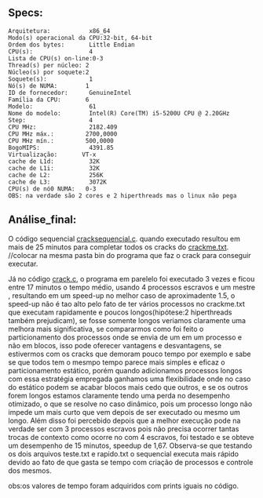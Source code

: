 ## Specs:

    Arquitetura:           x86_64
    Modo(s) operacional da CPU:32-bit, 64-bit
    Ordem dos bytes:       Little Endian
    CPU(s):                4
    Lista de CPU(s) on-line:0-3
    Thread(s) per núcleo: 2
    Núcleo(s) por soquete:2
    Soquete(s):            1
    Nó(s) de NUMA:        1
    ID de fornecedor:      GenuineIntel
    Família da CPU:       6
    Modelo:                61
    Nome do modelo:        Intel(R) Core(TM) i5-5200U CPU @ 2.20GHz
    Step:                  4
    CPU MHz:               2182.409
    CPU MHz máx.:         2700,0000
    CPU MHz mín.:         500,0000
    BogoMIPS:              4391.85
    Virtualização:       VT-x
    cache de L1d:          32K
    cache de L1i:          32K
    cache de L2:           256K
    cache de L3:           3072K
    CPU(s) de nó0 NUMA:   0-3
    OBS: na verdade são 2 cores e 2 hiperthreads mas o linux não pega



## Análise_final:

   O código sequencial [cracksequencial.c](cracksequencial.c). quando executado resultou em mais de 25 minutos para completar todos os cracks do [crackme.txt](crackme.txt).
//colocar na mesma pasta bin do programa que faz o crack para conseguir executar.

   Já no código [crack.c](crack.c), o programa em parelelo foi executado 3 vezes e ficou entre 17 minutos o tempo médio, usando 4 processos escravos e um mestre , resultando em um speed-up no melhor caso de aproximadente 1.5, o speed-up não é 
tao alto pelo fato de ter vários processos no crackme.txt que executam rapidamente e poucos longos(hipótese:2 hiperthreads 
também prejudicam), se fosse somente longos veriamos claramente uma melhora mais significativa, se compararmos como foi feito o 
particionamento dos processos onde se envia de um em um processo e não em blocos, isso pode oferecer vantagens e desvantagens, 
se estivermos com os cracks que demoram pouco tempo por exemplo e sabe se que todos tem o mesmpo tempo parece mais simples e 
eficaz o particionamento estático, porém quando adicionamos processos longos com essa estratégia empregada ganhamos uma 
flexibilidade onde no caso do estático podem se acabar blocos mais cedo que outros, e se os outros forem longos estamos 
claramente tendo uma perda no desempenho otimizado, o que se resolve no caso dinâmico, pois um processo longo não impede um mais 
curto que vem depois de ser executado ou mesmo um longo.
    Além disso foi percebido depois que a melhor execução pode na verdade ser com 3 processos escravos pois não precisa ocorrer tantas trocas de contexto como ocorre no com 4 escravos, foi testado e se obteve um desempenho de 15 minutos, speedup de 1,67. 
   Observa-se que testando os dois arquivos teste.txt e rapido.txt o sequencial executa mais rápido devido ao fato de que gasta 
se tempo com criação de processos
e controle dos mesmos.
    

obs:os valores de tempo foram adquiridos com prints iguais no código.



